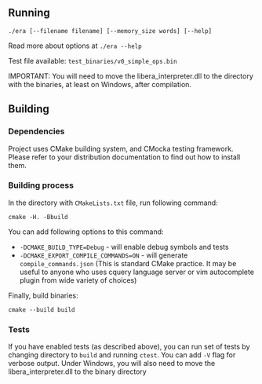 ## Running
`./era [--filename filename] [--memory_size words] [--help]`

Read more about options at `./era --help`

Test file available: `test_binaries/v0_simple_ops.bin`

IMPORTANT: You will need to move the libera_interpreter.dll to the directory with the binaries, at least on Windows, after compilation.

## Building

### Dependencies
Project uses CMake building system, and CMocka testing framework. Please refer to your distribution documentation to find out how to install them.

### Building process
In the directory with `CMakeLists.txt` file, run following command:

```
cmake -H. -Bbuild
```

You can add following options to this command:
- `-DCMAKE_BUILD_TYPE=Debug` - will enable debug symbols and tests
- `-DCMAKE_EXPORT_COMPILE_COMMANDS=ON` - will generate `compile_commands.json` (This is standard CMake practice. It may be useful to anyone who uses cquery language server or vim autocomplete plugin from wide variety of choices)

Finally, build binaries:
```
cmake --build build
```

### Tests
If you have enabled tests (as described above), you can run set of tests by changing directory to `build` and running `ctest`. You can add `-V` flag for verbose output.
Under Windows, you will also need to move the libera_interpreter.dll to the binary directory
